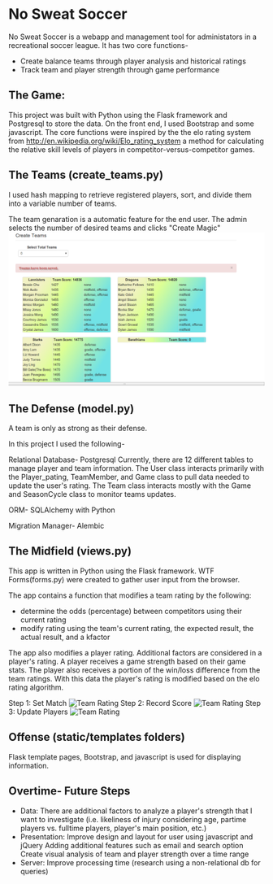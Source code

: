 No Sweat Soccer
==========================

No Sweat Soccer is a webapp and management tool for administators in a recreational soccer league.
It has two core functions-
* Create balance teams through player analysis and historical ratings
* Track team and player strength through game performance

The Game:
-------------
This project was built with Python using the Flask framework and Postgresql to store the data. On the front end, I used Bootstrap and some javascript. The core functions were inspired by the the elo rating system from http://en.wikipedia.org/wiki/Elo_rating_system a method for calculating the relative skill levels of players in competitor-versus-competitor games. 

The Teams (create_teams.py)
---------------------------
I used hash mapping to retrieve registered players, sort, and divide them into a variable number of teams.

The team genaration is a automatic feature for the end user. The admin selects the number of desired teams and clicks "Create Magic"
![Create Team](https://github.com/Cjames21082/Hackbright-Project--Soccer/blob/master/app/static/img/create_teams.png)


The Defense (model.py)
------------------------
A team is only as strong as their defense. 

In this project I used the following-

Relational Database- Postgresql 
Currently, there are 12 different tables to manage player and team information.
The User class interacts primarily with the Player_pating, TeamMember, and Game class to pull data needed to update the user's rating. 
The Team class interacts mostly with the Game and SeasonCycle class to monitor teams updates.

ORM- SQLAlchemy with Python

Migration Manager- Alembic 

The Midfield (views.py)
-------------------------
This app is written in Python using the Flask framework. WTF Forms(forms.py) were created to gather user input from the browser.

The app contains a function that modifies a team rating by the following:
* determine the odds (percentage) between competitors using their current rating
* modify rating using the team's current rating, the expected result, the actual result, and a kfactor

The app also modifies a player rating. Additional factors are considered in a player's rating. A player receives a game strength based on their game stats. The player also receives a portion of the win/loss difference from the team ratings. With this data the player's rating is modified based on the elo rating algorithm.

Step 1: Set Match
![Team Rating](https://github.com/Cjames21082/Hackbright-Project--Soccer/tree/master/app/static/img/set_match.png)
Step 2: Record Score
![Team Rating](https://github.com/Cjames21082/Hackbright-Project--Soccer/tree/master/app/static/img/team_rating.png)
Step 3: Update Players
![Team Rating](https://github.com/Cjames21082/Hackbright-Project--Soccer/tree/master/app/static/img/player_rating.png)


Offense (static/templates folders)
-------------------------------------
Flask template pages, Bootstrap, and javascript is used for displaying information.


Overtime- Future Steps
---------------
* Data: 
There are additional factors to analyze a player's strength that I want to investigate
(i.e. likeliness of injury considering age, partime players vs. fulltime players, player's main position, etc.)
* Presentation: 
Improve design and layout for user using javascript and jQuery
              Adding additional features such as email and search option
              Create visual analysis of team and player strength over a time range
* Server: 
Improve processing time (research using a non-relational db for queries)

